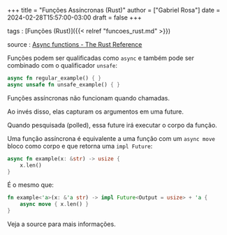 +++
title = "Funções Assíncronas (Rust)"
author = ["Gabriel Rosa"]
date = 2024-02-28T15:57:00-03:00
draft = false
+++

tags
: [Funções (Rust)]({{< relref "funcoes_rust.md" >}})

source
: [Async functions - The Rust Reference](https://doc.rust-lang.org/reference/items/functions.html#async-functions)

Funções podem ser qualificadas como `async` e também pode ser combinado com o qualificador `unsafe`:

```rust
async fn regular_example() { }
async unsafe fn unsafe_example() { }
```

Funções assíncronas não funcionam quando chamadas.

Ao invés disso, elas capturam os argumentos em uma future.

Quando pesquisada (polled), essa future irá executar o corpo da função.

Uma função assíncrona é equivalente a uma função com um `async move` bloco como corpo e que retorna uma `impl Future`:

```rust
async fn example(x: &str) -> usize {
    x.len()
}
```

É o mesmo que:

```rust
fn example<'a>(x: &'a str) -> impl Future<Output = usize> + 'a {
    async move { x.len() }
}
```

Veja a source para mais informações.
